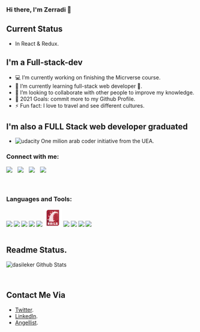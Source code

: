 ### Hi there, I'm Zerradi 👋

## Current Status
 
- In React & Redux.

## I'm a Full-stack-dev
- 💻 I’m currently working on finishing the Micrverse course.
- 🌱 I’m currently learning full-stack web developer 🤣.
- 👯 I’m looking to collaborate with other people to improve my knowledge.
- 🥅 2021 Goals: commit more to my Github Profile.
- ⚡ Fun fact: I love to travel and see different  cultures.

## I'm also a FULL Stack web developer graduated 

- <img alt="udacity"  src="assets/udacity1.ico"/> <span style="marging-bottom: 15px;">One milion arab coder initiative from the UEA<span>.

### Connect with me:

<div><img src="https://img.icons8.com/fluent/48/000000/domain.png" aligne="left"/>
<img src="https://img.icons8.com/fluent/48/000000/twitter.png" aligne="left"  style="margin-left:10px"/>
<img src="https://img.icons8.com/nolan/48/linkedin.png" aligne="left"  style="margin-left:10px"/>
<img src="https://img.icons8.com/nolan/48/angelist.png" aligne="left"  style="margin-left:10px"/></div>

<br />
<br />

### Languages and Tools:

<div>
<img src="https://img.icons8.com/nolan/48/github.png"/>
<img src="https://img.icons8.com/color/50/000000/html-5--v1.png"/>
<img src="https://img.icons8.com/color/48/000000/css3.png"/>
<img src="https://img.icons8.com/color/48/000000/ruby-programming-language.png"/>
<img src="https://img.icons8.com/color/48/000000/microsoft-sql-server.png"/>
<img src="assets/rails2.png"/>
<img src="https://img.icons8.com/color/48/000000/javascript.png"/>
<img src="https://img.icons8.com/dusk/48/000000/webpack.png"/>
<img src="https://img.icons8.com/nolan/48/react-native.png"/>
<img src="https://img.icons8.com/color/48/000000/redux.png"/>
</div>



<br/>

## Readme Status. 

<img  alt="dasileker Github Stats" src="https://github-readme-stats.vercel.app/api?username=dasileker&include_all_commits=true&show_icons&show_owner&theme=radical)
"/>

<br />


## Contact Me Via

 - [Twitter](https://twitter.com/dasileker).
 - [LinkedIn](https://www.linkedin.com/in/amine-zerradi/).
 - [Angellist](https://angel.co/u/zerradi).

